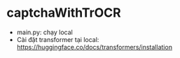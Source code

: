 # captchaWithTrOCR
- main.py: chạy local
- Cài đặt transformer tại local: https://huggingface.co/docs/transformers/installation

